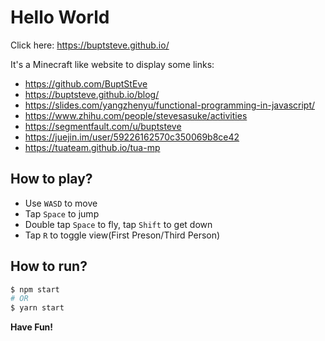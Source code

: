 # Hello World
Click here: https://buptsteve.github.io/

It's a Minecraft like website to display some links:

* https://github.com/BuptStEve
* https://buptsteve.github.io/blog/
* https://slides.com/yangzhenyu/functional-programming-in-javascript/
* https://www.zhihu.com/people/stevesasuke/activities
* https://segmentfault.com/u/buptsteve
* https://juejin.im/user/59226162570c350069b8ce42
* https://tuateam.github.io/tua-mp

## How to play?
* Use `WASD` to move
* Tap `Space` to jump
* Double tap `Space` to fly, tap `Shift` to get down
* Tap `R` to toggle view(First Preson/Third Person)

## How to run?
```bash
$ npm start
# OR
$ yarn start
```

**Have Fun!**
